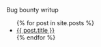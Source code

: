 Bug bounty writup


<ul>
  {% for post in site.posts %}
    <li>
      <a href="{{ /Blog/post.url }}">{{ post.title }}</a>
    </li>
  {% endfor %}
</ul>
